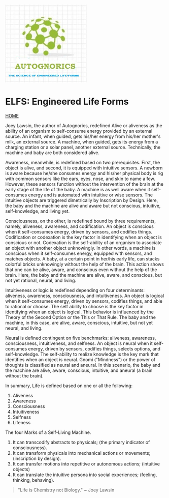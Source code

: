![Autognorics](gnorics.jpg)
# ELFS: Engineered Life Forms
[HOME](https://autognorics.github.io/) 

Joey Lawsin, the author of Autognorics, redefined Alive or aliveness as the ability of an organism to self-consume energy provided by an external source. An infant, when guided, gets his/her energy from his/her mother's milk, an external source. A machine, when guided, gets its energy from a charging station or a solar panel, another external source. Technically, the machine and baby are both considered alive.

Awareness, meanwhile, is redefined based on two prerequisites. First, the object is alive, and second, it is equipped with intuitive sensors. A newborn is aware because he/she consumes energy and his/her physical body is rig with common sensors like the ears, eyes, nose, and skin to name a few. However, these sensors function without the intervention of the brain at the early stage of the life of the baby. A machine is as well aware when it self-consumes energy and is automated with intuitive or wise sensors. The intuitive objects are triggered dimetrically by Inscription by Design. Here, the baby and the machine are alive and aware but not conscious, intuitive, self-knowledge, and living yet.

Consciousness, on the other, is redefined bound by three requirements, namely, aliveness, awareness, and codification. An object is conscious when it self-consumes energy, driven by sensors, and codifies things. Codification or codexation is the key factor in identifying when an object is conscious or not. Codexation is the self-ability of an organism to associate an object with another object unknowingly. In other words, a machine is conscious when it self-consumes energy, equipped with sensors, and matches objects. A baby, at a certain point in her/his early life, can stacks colorful bricks unknowingly without the help of the brain. This action shows that one can be alive, aware, and conscious even without the help of the brain. Here, the baby and the machine are alive, aware, and conscious, but not yet rational, neural, and living.

Intuitiveness or logic is redefined depending on four determinants: aliveness, awareness, consciousness, and intuitiveness. An object is logical when it self-consumes energy, driven by sensors, codifies things, and able to rational or choose. The self ability to choose is the key factor in identifying when an object is logical. This behavior is influenced by the Theory of the Second Option or the This or That Rule. The baby and the machine, in this case, are alive, aware, conscious, intuitive, but not yet neural, and living.

Neural is defined contingent on five benchmarks: aliveness, awareness, consciousness, intuitiveness, and selfness. An object is neural when it self-consumes energy, driven by sensors, codifies things, selects options, and self-knowledge. The self-ability to realize knowledge is the key mark that identifies when an object is neural. Gnomi ("Mindness") or the power of thoughts is classified as neural and aneural. In this scenario, the baby and the machine are alive, aware, conscious, intuitive, and aneural (a brain without the brain).

In summary, Life is defined based on one or all the following:

1. Aliveness
2. Awareness
3. Consciousness
4. Intuitiveness
5. Selfness
6. Lifeness

The four Marks of a Self-Living Machine.

1. It can transcodify abstracts to physicals; (the primary indicator of consciousness).
2. It can transform physicals into mechanical actions or movements; (inscription by design).
3. It can transfer motions into repetitive or autonomous actions; (intuitive objects)
4. It can translate the intuitive persona into social experiences; (feeling, thinking, behaving). 



> "Life is Chemistry not Biology." ~ Joey Lawsin
